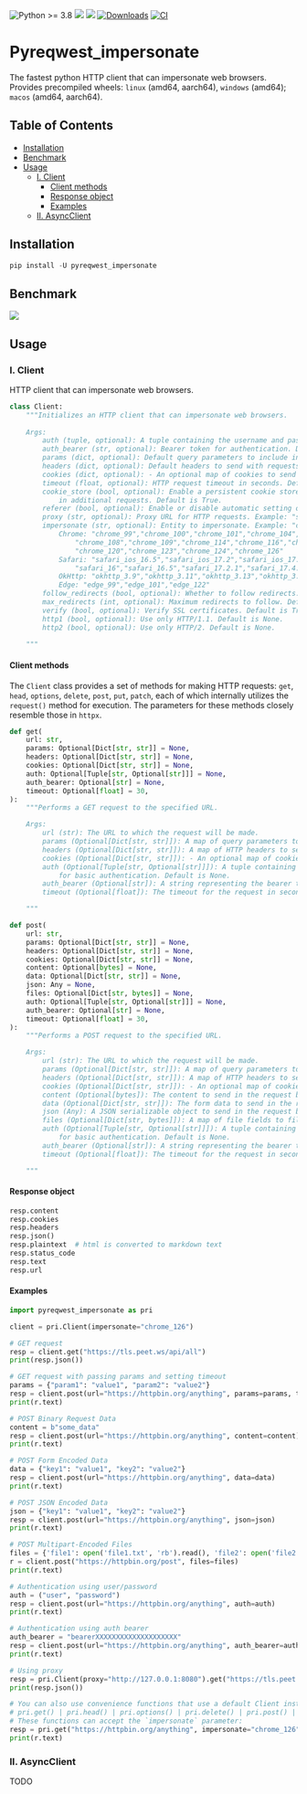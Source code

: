 ![Python >= 3.8](https://img.shields.io/badge/python->=3.8-red.svg) [![](https://badgen.net/github/release/deedy5/pyreqwest-impersonate)](https://github.com/deedy5/pyreqwest-impersonate/releases) [![](https://badge.fury.io/py/pyreqwest_impersonate.svg)](https://pypi.org/project/pyreqwest_impersonate) [![Downloads](https://static.pepy.tech/badge/pyreqwest_impersonate/week)](https://pepy.tech/project/pyreqwest_impersonate) [![CI](https://github.com/deedy5/pyreqwest-impersonate/actions/workflows/CI.yml/badge.svg?branch=main)](https://github.com/deedy5/pyreqwest-impersonate/actions/workflows/CI.yml)
# Pyreqwest_impersonate

The fastest python HTTP client that can impersonate web browsers.</br>
Provides precompiled wheels: `linux` (amd64, aarch64), `windows` (amd64); `macos` (amd64, aarch64).

## Table of Contents

- [Installation](#installation)
- [Benchmark](#benchmark)
- [Usage](#usage)
  - [I. Client](#i-client)
    - [Client methods](#client-methods)
    - [Response object](#response-object)
    - [Examples](#examples)
  - [II. AsyncClient](#ii-asyncclient)

## Installation

```python
pip install -U pyreqwest_impersonate
```

## Benchmark

![](https://github.com/deedy5/pyreqwest_impersonate/blob/main/benchmark.jpg?raw=true)

## Usage
### I. Client

HTTP client that can impersonate web browsers.
```python
class Client:
    """Initializes an HTTP client that can impersonate web browsers.
    
    Args:
        auth (tuple, optional): A tuple containing the username and password for basic authentication. Default is None.
        auth_bearer (str, optional): Bearer token for authentication. Default is None.
        params (dict, optional): Default query parameters to include in all requests. Default is None.
        headers (dict, optional): Default headers to send with requests. If `impersonate` is set, this will be ignored.
        cookies (dict, optional): - An optional map of cookies to send with requests as the `Cookie` header.
        timeout (float, optional): HTTP request timeout in seconds. Default is 30.
        cookie_store (bool, optional): Enable a persistent cookie store. Received cookies will be preserved and included 
            in additional requests. Default is True.
        referer (bool, optional): Enable or disable automatic setting of the `Referer` header. Default is True.
        proxy (str, optional): Proxy URL for HTTP requests. Example: "socks5://127.0.0.1:9150". Default is None.
        impersonate (str, optional): Entity to impersonate. Example: "chrome_124". Default is None.
            Chrome: "chrome_99","chrome_100","chrome_101","chrome_104","chrome_105","chrome_106","chrome_107", 
                "chrome_108","chrome_109","chrome_114","chrome_116","chrome_117","chrome_118","chrome_119", 
                "chrome_120","chrome_123","chrome_124","chrome_126"
            Safari: "safari_ios_16.5","safari_ios_17.2","safari_ios_17.4.1","safari_15.3","safari_15.5","safari_15.6.1",
                "safari_16","safari_16.5","safari_17.2.1","safari_17.4.1","safari_17.5"
            OkHttp: "okhttp_3.9","okhttp_3.11","okhttp_3.13","okhttp_3.14","okhttp_4.9","okhttp_4.10","okhttp_5"
            Edge: "edge_99","edge_101","edge_122"
        follow_redirects (bool, optional): Whether to follow redirects. Default is True.
        max_redirects (int, optional): Maximum redirects to follow. Default 20. Applies if `follow_redirects` is True.
        verify (bool, optional): Verify SSL certificates. Default is True.
        http1 (bool, optional): Use only HTTP/1.1. Default is None.
        http2 (bool, optional): Use only HTTP/2. Default is None.
         
    """
```

#### Client methods

The `Client` class provides a set of methods for making HTTP requests: `get`, `head`, `options`, `delete`, `post`, `put`, `patch`, each of which internally utilizes the `request()` method for execution. The parameters for these methods closely resemble those in `httpx`.
```python
def get(
    url: str, 
    params: Optional[Dict[str, str]] = None, 
    headers: Optional[Dict[str, str]] = None, 
    cookies: Optional[Dict[str, str]] = None, 
    auth: Optional[Tuple[str, Optional[str]]] = None, 
    auth_bearer: Optional[str] = None, 
    timeout: Optional[float] = 30,
):
    """Performs a GET request to the specified URL.

    Args:
        url (str): The URL to which the request will be made.
        params (Optional[Dict[str, str]]): A map of query parameters to append to the URL. Default is None.
        headers (Optional[Dict[str, str]]): A map of HTTP headers to send with the request. Default is None.
        cookies (Optional[Dict[str, str]]): - An optional map of cookies to send with requests as the `Cookie` header.
        auth (Optional[Tuple[str, Optional[str]]]): A tuple containing the username and an optional password 
            for basic authentication. Default is None.
        auth_bearer (Optional[str]): A string representing the bearer token for bearer token authentication. Default is None.
        timeout (Optional[float]): The timeout for the request in seconds. Default is 30.

    """
```
```python
def post(
    url: str, 
    params: Optional[Dict[str, str]] = None, 
    headers: Optional[Dict[str, str]] = None, 
    cookies: Optional[Dict[str, str]] = None, 
    content: Optional[bytes] = None, 
    data: Optional[Dict[str, str]] = None, 
    json: Any = None, 
    files: Optional[Dict[str, bytes]] = None, 
    auth: Optional[Tuple[str, Optional[str]]] = None, 
    auth_bearer: Optional[str] = None, 
    timeout: Optional[float] = 30,
):
    """Performs a POST request to the specified URL.

    Args:
        url (str): The URL to which the request will be made.
        params (Optional[Dict[str, str]]): A map of query parameters to append to the URL. Default is None.
        headers (Optional[Dict[str, str]]): A map of HTTP headers to send with the request. Default is None.
        cookies (Optional[Dict[str, str]]): - An optional map of cookies to send with requests as the `Cookie` header.
        content (Optional[bytes]): The content to send in the request body as bytes. Default is None.
        data (Optional[Dict[str, str]]): The form data to send in the request body. Default is None.
        json (Any): A JSON serializable object to send in the request body. Default is None.
        files (Optional[Dict[str, bytes]]): A map of file fields to file contents to be sent as multipart/form-data. Default is None.
        auth (Optional[Tuple[str, Optional[str]]]): A tuple containing the username and an optional password 
            for basic authentication. Default is None.
        auth_bearer (Optional[str]): A string representing the bearer token for bearer token authentication. Default is None.
        timeout (Optional[float]): The timeout for the request in seconds. Default is 30.

    """
```
#### Response object
```python
resp.content
resp.cookies
resp.headers
resp.json()
resp.plaintext  # html is converted to markdown text
resp.status_code
resp.text
resp.url
```

#### Examples

```python
import pyreqwest_impersonate as pri

client = pri.Client(impersonate="chrome_126")

# GET request
resp = client.get("https://tls.peet.ws/api/all")
print(resp.json())

# GET request with passing params and setting timeout
params = {"param1": "value1", "param2": "value2"}
resp = client.post(url="https://httpbin.org/anything", params=params, timeout=10)
print(r.text)

# POST Binary Request Data
content = b"some_data"
resp = client.post(url="https://httpbin.org/anything", content=content)
print(r.text)

# POST Form Encoded Data
data = {"key1": "value1", "key2": "value2"}
resp = client.post(url="https://httpbin.org/anything", data=data)
print(r.text)

# POST JSON Encoded Data
json = {"key1": "value1", "key2": "value2"}
resp = client.post(url="https://httpbin.org/anything", json=json)
print(r.text)

# POST Multipart-Encoded Files
files = {'file1': open('file1.txt', 'rb').read(), 'file2': open('file2.txt', 'rb').read()}
r = client.post("https://httpbin.org/post", files=files)
print(r.text)

# Authentication using user/password
auth = ("user", "password")
resp = client.post(url="https://httpbin.org/anything", auth=auth)
print(r.text)

# Authentication using auth bearer
auth_bearer = "bearerXXXXXXXXXXXXXXXXXXXX"
resp = client.post(url="https://httpbin.org/anything", auth_bearer=auth_bearer)
print(r.text)

# Using proxy
resp = pri.Client(proxy="http://127.0.0.1:8080").get("https://tls.peet.ws/api/all")
print(resp.json())

# You can also use convenience functions that use a default Client instance under the hood:
# pri.get() | pri.head() | pri.options() | pri.delete() | pri.post() | pri.patch() | pri.put()
# These functions can accept the `impersonate` parameter:
resp = pri.get("https://httpbin.org/anything", impersonate="chrome_126")
print(r.text)
```

### II. AsyncClient

TODO

